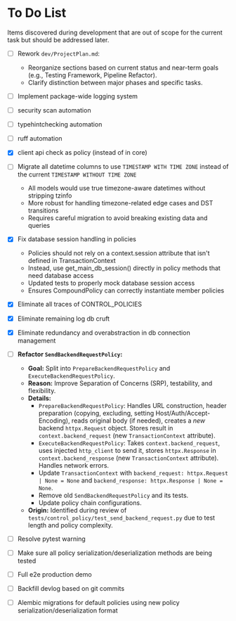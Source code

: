 # To Do List

Items discovered during development that are out of scope for the current task but should be addressed later.

- [ ] Rework `dev/ProjectPlan.md`:
  - Reorganize sections based on current status and near-term goals (e.g., Testing Framework, Pipeline Refactor).
  - Clarify distinction between major phases and specific tasks.

- [ ] Implement package-wide logging system

- [ ] security scan automation
- [ ] typehintchecking automation
- [ ] ruff automation
- [X] client api check as policy (instead of in core)

- [ ] Migrate all datetime columns to use `TIMESTAMP WITH TIME ZONE` instead of the current `TIMESTAMP WITHOUT TIME ZONE`
  - All models would use true timezone-aware datetimes without stripping tzinfo
  - More robust for handling timezone-related edge cases and DST transitions
  - Requires careful migration to avoid breaking existing data and queries

- [X] Fix database session handling in policies
  - Policies should not rely on a context.session attribute that isn't defined in TransactionContext
  - Instead, use get_main_db_session() directly in policy methods that need database access
  - Updated tests to properly mock database session access
  - Ensures CompoundPolicy can correctly instantiate member policies

- [X] Eliminate all traces of CONTROL_POLICIES
- [X] Eliminate remaining log db cruft
- [X] Eliminate redundancy and overabstraction in db connection management

- [ ] **Refactor `SendBackendRequestPolicy`:**
  - **Goal:** Split into `PrepareBackendRequestPolicy` and `ExecuteBackendRequestPolicy`.
  - **Reason:** Improve Separation of Concerns (SRP), testability, and flexibility.
  - **Details:**
    - `PrepareBackendRequestPolicy`: Handles URL construction, header preparation (copying, excluding, setting Host/Auth/Accept-Encoding), reads original body (if needed), creates a *new* backend `httpx.Request` object. Stores result in `context.backend_request` (new `TransactionContext` attribute).
    - `ExecuteBackendRequestPolicy`: Takes `context.backend_request`, uses injected `http_client` to send it, stores `httpx.Response` in `context.backend_response` (new `TransactionContext` attribute). Handles network errors.
    - Update `TransactionContext` with `backend_request: httpx.Request | None = None` and `backend_response: httpx.Response | None = None`.
    - Remove old `SendBackendRequestPolicy` and its tests.
    - Update policy chain configurations.
  - **Origin:** Identified during review of `tests/control_policy/test_send_backend_request.py` due to test length and policy complexity.

- [ ] Resolve pytest warning
- [ ] Make sure all policy serialization/deserialization methods are being tested
- [ ] Full e2e production demo
- [ ] Backfill devlog based on git commits
- [ ] Alembic migrations for default policies using new policy serialization/deserialization format